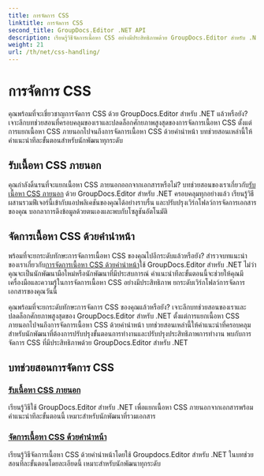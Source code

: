```yaml
---
title: การจัดการ CSS
linktitle: การจัดการ CSS
second_title: GroupDocs.Editor .NET API
description: เรียนรู้วิธีจัดการเนื้อหา CSS อย่างมีประสิทธิภาพด้วย GroupDocs.Editor สำหรับ .NET แยกเนื้อหา CSS ภายนอกและจัดการเนื้อหา CSS ด้วยคำนำหน้าได้อย่างง่ายดาย
weight: 21
url: /th/net/css-handling/
---
```


# การจัดการ CSS


คุณพร้อมที่จะเชี่ยวชาญการจัดการ CSS ด้วย GroupDocs.Editor สำหรับ .NET แล้วหรือยัง? เจาะลึกบทช่วยสอนที่ครอบคลุมของเราและปลดล็อกศักยภาพสูงสุดของการจัดการเนื้อหา CSS ตั้งแต่การแยกเนื้อหา CSS ภายนอกไปจนถึงการจัดการเนื้อหา CSS ด้วยคำนำหน้า บทช่วยสอนเหล่านี้ให้คำแนะนำทีละขั้นตอนสำหรับนักพัฒนาทุกระดับ

## รับเนื้อหา CSS ภายนอก

 คุณกำลังดิ้นรนที่จะแยกเนื้อหา CSS ภายนอกออกจากเอกสารหรือไม่? บทช่วยสอนของเราเกี่ยวกับ[รับเนื้อหา CSS ภายนอก](./get-external-css-content/) ด้วย GroupDocs.Editor สำหรับ .NET ครอบคลุมทุกอย่างแล้ว เรียนรู้วิธีผสานรวมฟีเจอร์นี้เข้ากับแอปพลิเคชันของคุณได้อย่างราบรื่น และปรับปรุงเวิร์กโฟลว์การจัดการเอกสารของคุณ บอกลาการดึงข้อมูลด้วยตนเองและพบกับโซลูชันอัตโนมัติ

## จัดการเนื้อหา CSS ด้วยคำนำหน้า

 พร้อมที่จะยกระดับทักษะการจัดการเนื้อหา CSS ของคุณไปอีกระดับแล้วหรือยัง? สำรวจบทแนะนำของเราเกี่ยวกับ[การจัดการเนื้อหา CSS ด้วยคำนำหน้า](./handle-css-content-with-prefix/)ใช้ GroupDocs.Editor สำหรับ .NET ไม่ว่าคุณจะเป็นนักพัฒนามือใหม่หรือนักพัฒนาที่มีประสบการณ์ คำแนะนำทีละขั้นตอนนี้จะช่วยให้คุณมีเครื่องมือและความรู้ในการจัดการเนื้อหา CSS อย่างมีประสิทธิภาพ ยกระดับเวิร์กโฟลว์การจัดการเอกสารของคุณวันนี้

คุณพร้อมที่จะยกระดับทักษะการจัดการ CSS ของคุณแล้วหรือยัง? เจาะลึกบทช่วยสอนของเราและปลดล็อกศักยภาพสูงสุดของ GroupDocs.Editor สำหรับ .NET ตั้งแต่การแยกเนื้อหา CSS ภายนอกไปจนถึงการจัดการเนื้อหา CSS ด้วยคำนำหน้า บทช่วยสอนเหล่านี้ให้คำแนะนำที่ครอบคลุมสำหรับนักพัฒนาที่ต้องการปรับปรุงขั้นตอนการทำงานและปรับปรุงประสิทธิภาพการทำงาน พบกับการจัดการ CSS ที่มีประสิทธิภาพด้วย GroupDocs.Editor สำหรับ .NET 
## บทช่วยสอนการจัดการ CSS
### [รับเนื้อหา CSS ภายนอก](./get-external-css-content/)
เรียนรู้วิธีใช้ GroupDocs.Editor สำหรับ .NET เพื่อแยกเนื้อหา CSS ภายนอกจากเอกสารพร้อมคำแนะนำทีละขั้นตอนนี้ เหมาะสำหรับนักพัฒนาที่รวมเอกสาร
### [จัดการเนื้อหา CSS ด้วยคำนำหน้า](./handle-css-content-with-prefix/)
เรียนรู้วิธีจัดการเนื้อหา CSS ด้วยคำนำหน้าโดยใช้ Groupdocs.Editor สำหรับ .NET ในบทช่วยสอนทีละขั้นตอนโดยละเอียดนี้ เหมาะสำหรับนักพัฒนาทุกระดับ
